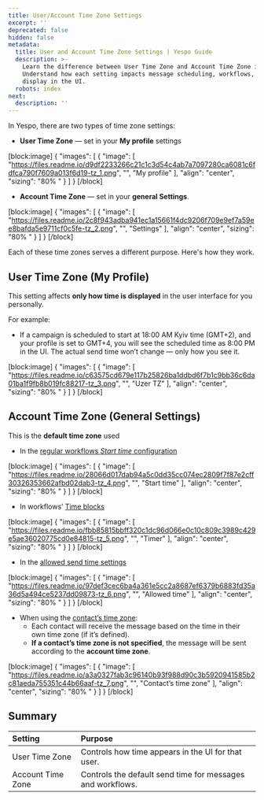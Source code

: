 ```yaml
---
title: User/Account Time Zone Settings
excerpt: ''
deprecated: false
hidden: false
metadata:
  title: User and Account Time Zone Settings | Yespo Guide
  description: >-
    Learn the difference between User Time Zone and Account Time Zone in Yespo.
    Understand how each setting impacts message scheduling, workflows, and time
    display in the UI.
  robots: index
next:
  description: ''
---
```

In Yespo, there are two types of time zone settings:

- **User Time Zone** — set in your **My profile** settings

[block:image]
{
  "images": [
    {
      "image": [
        "https://files.readme.io/d9df2233266c21c1c3d54c4ab7a7097280ca6081c6fdfca790f7609a013f6d19-tz_1.png",
        "",
        "My profile"
      ],
      "align": "center",
      "sizing": "80% "
    }
  ]
}
[/block]


- **Account Time Zone** — set in your **general Settings**.

[block:image]
{
  "images": [
    {
      "image": [
        "https://files.readme.io/2c8f943adba941ec1a15661f4dc9206f709e9ef7a59ee8bafda5e9711cf0c5fe-tz_2.png",
        "",
        "Settings"
      ],
      "align": "center",
      "sizing": "80% "
    }
  ]
}
[/block]


Each of these time zones serves a different purpose. Here's how they work.

## User Time Zone (My Profile)

This setting affects **only how time is displayed** in the user interface for you personally.

For example:

- If a campaign is scheduled to start at 18:00 AM Kyiv time (GMT+2), and your profile is set to GMT+4, you will see the scheduled time as 8:00 PM in the UI. The actual send time won’t change — only how you see it.

[block:image]
{
  "images": [
    {
      "image": [
        "https://files.readme.io/c63575cd679e117b25826ba1ddbd6f7b1c9bb36c6da01ba1f9fb8b019fc88217-tz_3.png",
        "",
        "Uzer TZ"
      ],
      "align": "center",
      "sizing": "80% "
    }
  ]
}
[/block]


## Account Time Zone (General Settings)

This is the **default time zone** used

- In the [regular workflows _Start time_ configuration](https://docs.yespo.io/docs/configuring-workflow-startstop-conditions#regular-workflow-start-configuration)

[block:image]
{
  "images": [
    {
      "image": [
        "https://files.readme.io/28066d017dab94a5c0dd35cc074ec2809f7f87e2cff30326353662afbd02dab3-tz_4.png",
        "",
        "Start time"
      ],
      "align": "center",
      "sizing": "80% "
    }
  ]
}
[/block]


- In workflows’ [Time blocks](https://docs.yespo.io/docs/time-blocks)

[block:image]
{
  "images": [
    {
      "image": [
        "https://files.readme.io/fbb85815bbff320c1dc96d066e0c10c809c3989c429e5ae36020775cd0e84815-tz_5.png",
        "",
        "Timer"
      ],
      "align": "center",
      "sizing": "80% "
    }
  ]
}
[/block]


- In the [allowed send time settings](https://docs.yespo.io/docs/allowed-send-time-messages-workflows)

[block:image]
{
  "images": [
    {
      "image": [
        "https://files.readme.io/97def3cec6ba4a361e5cc2a8687ef6379b6883fd35a36d5a494ce5237dd09873-tz_6.png",
        "",
        "Allowed time"
      ],
      "align": "center",
      "sizing": "80% "
    }
  ]
}
[/block]


- When using the [contact’s time zone](https://docs.yespo.io/docs/scheduled-mobile-push-message#4-use-contacts-time-zone):
  - Each contact will receive the message based on the time in their own time zone (if it’s defined).
  - **If a contact’s time zone is not specified**, the message will be sent according to the **account time zone**.

[block:image]
{
  "images": [
    {
      "image": [
        "https://files.readme.io/a3a0327fab3c96140b93f988d90c3b5920941585b2c81aeda755351c44b66aaf-tz_7.png",
        "",
        "Contact’s time zone"
      ],
      "align": "center",
      "sizing": "80% "
    }
  ]
}
[/block]


## Summary

| Setting           | Purpose                                                    |
| :---------------- | :--------------------------------------------------------- |
| User Time Zone    | Controls how time appears in the UI for that user.         |
| Account Time Zone | Controls the default send time for messages and workflows. |